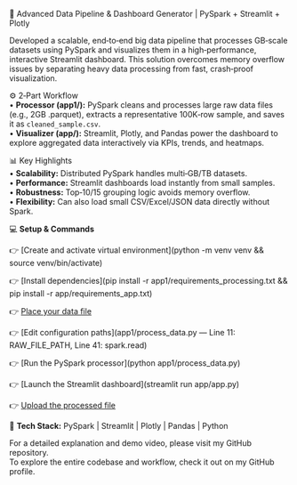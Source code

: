 🚀 Advanced Data Pipeline & Dashboard Generator | PySpark + Streamlit + Plotly  

Developed a scalable, end‑to‑end big data pipeline that processes GB‑scale datasets using PySpark and visualizes them in a high‑performance, interactive Streamlit dashboard. This solution overcomes memory overflow issues by separating heavy data processing from fast, crash‑proof visualization.

⚙️ 2‑Part Workflow  
• **Processor (app1/):** PySpark cleans and processes large raw data files (e.g., 2GB .parquet), extracts a representative 100K‑row sample, and saves it as `cleaned_sample.csv`.  
• **Visualizer (app/):** Streamlit, Plotly, and Pandas power the dashboard to explore aggregated data interactively via KPIs, trends, and heatmaps.

📊 Key Highlights  
• **Scalability:** Distributed PySpark handles multi‑GB/TB datasets.  
• **Performance:** Streamlit dashboards load instantly from small samples.  
• **Robustness:** Top‑10/15 grouping logic avoids memory overflow.  
• **Flexibility:** Can also load small CSV/Excel/JSON data directly without Spark.

💻 **Setup & Commands**

👉 [Create and activate virtual environment](python -m venv venv && source venv/bin/activate)  

👉 [Install dependencies](pip install -r app1/requirements_processing.txt && pip install -r app/requirements_app.txt)  

👉 [Place your data file](data/raw/)  

👉 [Edit configuration paths](app1/process_data.py — Line 11: RAW_FILE_PATH, Line 41: spark.read)  

👉 [Run the PySpark processor](python app1/process_data.py)  

👉 [Launch the Streamlit dashboard](streamlit run app/app.py)  

👉 [Upload the processed file](data/processed/cleaned_sample.csv)

🧠 **Tech Stack:** PySpark | Streamlit | Plotly | Pandas | Python  

For a detailed explanation and demo video, please visit my GitHub repository.  
To explore the entire codebase and workflow, check it out on my GitHub profile.
